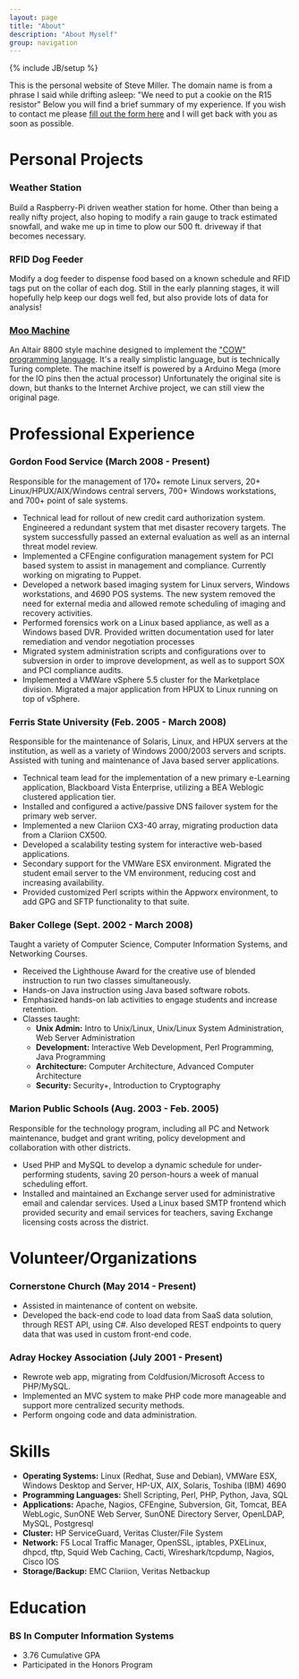 ```yaml
---
layout: page
title: "About"
description: "About Myself"
group: navigation
---
```

{% include JB/setup %}

This is the personal website of Steve Miller.  The domain name is from a phrase I said while drifting asleep: "We need 
to put a cookie on the R15 resistor"  Below you will find a brief summary of my experience.  If you wish to contact me please 
[fill out the form here](https://docs.google.com/forms/d/1SQcAaXNPm2zxWP145P-Gpu9xpY3NUn_bNT8SYqi8iTE/viewform?usp=send_form) and I will get back with you as soon as possible.

# Personal Projects

### Weather Station

Build a Raspberry-Pi driven weather station for home.  Other than being a really nifty project, also hoping to modify
a rain gauge to track estimated snowfall, and wake me up in time to plow our 500 ft. driveway if that becomes necessary.

### RFID Dog Feeder

Modify a dog feeder to dispense food based on a known schedule and RFID tags put on the collar of each dog.  Still in
the early planning stages, it will hopefully help keep our dogs well fed, but also provide lots of data for analysis!

### [Moo Machine](https://sites.google.com/a/stevenmiller.info/www/home/projects/moomachinehome)

An Altair 8800 style machine designed to implement the ["COW" programming language](http://web.archive.org/web/20130403133623/bigzaphod.org/cow/).  It's a really simplistic language, but is technically Turing complete.  The machine itself is powered by a Arduino Mega (more for the IO pins then the actual processor)  Unfortunately the 
original site is down, but thanks to the Internet Archive project, we can still view the original page.




# Professional Experience

### Gordon Food Service (March 2008 - Present)

Responsible for the management of 170+ remote Linux servers, 20+ Linux/HPUX/AIX/Windows central servers, 700+ Windows 
workstations, and 700+ point of sale systems.

  * Technical lead for rollout of new credit card authorization system.  Engineered a redundant system that met disaster recovery targets.  The system successfully passed an external evaluation as well as an internal threat model review.
  * Implemented a CFEngine configuration management system for PCI based system to assist in management and compliance.  Currently working on migrating to Puppet.
  * Developed a network based imaging system for Linux servers, Windows workstations, and 4690 POS systems.  The new system removed the need for external media and allowed remote scheduling of imaging and recovery activities.
  * Performed forensics work on a Linux based appliance, as well as a Windows based DVR.  Provided written documentation used for later remediation and vendor negotiation processes
  * Migrated system administration scripts and configurations over to subversion in order to improve development, as well as to support SOX and PCI compliance audits.
  * Implemented a VMWare vSphere 5.5 cluster for the Marketplace division.  Migrated a major application from HPUX to Linux running on top of vSphere.

### Ferris State University (Feb. 2005 - March 2008)

Responsible for the maintenance of Solaris, Linux, and HPUX servers at the institution, as well 
as a variety of Windows 2000/2003 servers and scripts. Assisted with tuning and maintenance of 
Java based server applications.

  * Technical team lead for the implementation of a new primary e-Learning application, Blackboard Vista Enterprise, utilizing a BEA Weblogic clustered application tier.
  * Installed and configured a active/passive DNS failover system for the primary web server.
  * Implemented a new Clariion CX3-40 array, migrating production data from a Clariion CX500.
  * Developed a scalability testing system for interactive web-based applications.
  * Secondary support for the VMWare ESX environment.  Migrated the student email server to the VM environment, reducing cost and increasing availability.
  * Provided customized Perl scripts within the Appworx environment, to add GPG and SFTP functionality to that suite.

### Baker College (Sept. 2002 - March 2008)

Taught a variety of Computer Science, Computer Information Systems, and Networking Courses.

  * Received the Lighthouse Award for the creative use of blended instruction to run two classes simultaneously.
  * Hands-on Java instruction using Java based software robots.
  * Emphasized hands-on lab activities to engage students and increase retention.
  * Classes taught:
    * **Unix Admin:** Intro to Unix/Linux, Unix/Linux System Administration, Web Server Administration
    * **Development:** Interactive Web Development, Perl Programming, Java Programming
    * **Architecture:** Computer Architecture, Advanced Computer Architecture
    * **Security:** Security+, Introduction to Cryptography

### Marion Public Schools (Aug. 2003 - Feb. 2005)

Responsible for the technology program, including all PC and Network maintenance, budget and grant writing, policy development and collaboration with other districts.

  * Used PHP and MySQL to develop a dynamic schedule for under-performing students, saving 20 person-hours a week of manual scheduling effort.
  * Installed and maintained an Exchange server used for administrative email and calendar services.  Used a Linux based SMTP frontend which provided security and email services for teachers, saving Exchange licensing costs across the district.


# Volunteer/Organizations

### Cornerstone Church (May 2014 - Present)

  * Assisted in maintenance of content on website.
  * Developed the back-end code to load data from SaaS data solution, through REST API, using C#.  Also developed REST 
endpoints to query data that was used in custom front-end code.

### Adray Hockey Association (July 2001 - Present)

  * Rewrote web app, migrating from Coldfusion/Microsoft Access to PHP/MySQL.
  * Implemented an MVC system to make PHP code more manageable and support more centralized security methods.
  * Perform ongoing code and data administration.

# Skills

  * **Operating Systems:** Linux (Redhat, Suse and Debian), VMWare ESX, Windows Desktop and Server, HP-UX, AIX, Solaris, Toshiba (IBM) 4690
  * **Programming Languages:** Shell Scripting, Perl, PHP, Python, Java, SQL
  * **Applications:** Apache, Nagios, CFEngine, Subversion, Git, Tomcat, BEA WebLogic, SunONE Web Server, SunONE Directory Server, OpenLDAP, MySQL, Postgresql
  * **Cluster:**  HP ServiceGuard, Veritas Cluster/File System
  * **Network:** F5 Local Traffic Manager, OpenSSL, iptables, PXELinux, dhpcd, tftp, Squid Web Caching, Cacti, Wireshark/tcpdump, Nagios, Cisco IOS
  * **Storage/Backup:**  EMC Clariion, Veritas Netbackup

# Education

### BS In Computer Information Systems

  * 3.76 Cumulative GPA
  * Participated in the Honors Program
